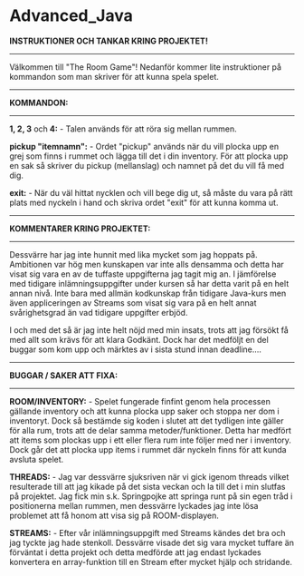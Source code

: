# Advanced_Java

<b>INSTRUKTIONER OCH TANKAR KRING PROJEKTET!</b>
- - - - - - - - - - - - - - - - - - - - -

Välkommen till "The Room Game"!
Nedanför kommer lite instruktioner på kommandon som man skriver för att kunna spela spelet.

- - - - -
<b>KOMMANDON:</b>
- - - - -

<b>1, 2, 3</b> och<b> 4:</b> - Talen används för att röra sig mellan rummen.

<b>pickup "itemnamn":</b> - Ordet "pickup" används när du vill plocka upp en grej som finns i rummet och lägga till det i din inventory. För att plocka upp en sak så skriver du pickup (mellanslag) och namnet på det du vill få med dig.

<b>exit:</b> - När du väl hittat nycklen och vill bege dig ut, så måste du vara på rätt plats med nyckeln i hand och skriva ordet "exit" för att kunna komma ut.


- - - - - - - - - - - - - - -
<b>KOMMENTARER KRING PROJEKTET:</b>
- - - - - - - - - - - - - - -

Dessvärre har jag inte hunnit med lika mycket som jag hoppats på. Ambitionen var hög men kunskapen var inte alls densamma och detta har visat sig vara en av de tuffaste uppgifterna jag tagit mig an.
I jämförelse med tidigare inlämningsuppgifter under kursen så har detta varit på en helt annan nivå. 
Inte bara med allmän kodkunskap från tidigare Java-kurs men även appliceringen av Streams som visat sig vara på en helt annat svårighetsgrad än vad tidigare uppgifter erbjöd.

I och med det så är jag inte helt nöjd med min insats, trots att jag försökt få med allt som krävs för att klara Godkänt. 
Dock har det medföljt en del buggar som kom upp och märktes av i sista stund innan deadline....

- - - - - - - - - - - -
<b>BUGGAR / SAKER ATT FIXA:</b>
- - - - - - - - - - - - 

<b>ROOM/INVENTORY:</b> - Spelet fungerade finfint genom hela processen gällande inventory och att kunna plocka upp saker och stoppa ner dom i inventoryt. 
Dock så bestämde sig koden i slutet att det tydligen inte gäller för alla rum, trots att de delar samma metoder/funktioner. 
Detta har medfört att items som plockas upp i ett eller flera rum inte följer med ner i inventory. Dock går det att plocka upp items i rummet där nyckeln finns för att kunda avsluta spelet.

<b>THREADS:</b> - Jag var dessvärre sjuksriven när vi gick igenom threads vilket resulterade till att jag kikade på det sista veckan och la till det i min slutfas på projektet.
Jag fick min s.k. Springpojke att springa runt på sin egen tråd i positionerna mellan rummen, men dessvärre lyckades jag inte lösa problemet att få honom att visa sig på ROOM-displayen.

<b>STREAMS:</b> - Efter vår inlämningsuppgift med Streams kändes det bra och jag tyckte jag hade stenkoll.
Dessvärre visade det sig vara mycket tuffare än förväntat i detta projekt och detta medförde att jag endast lyckades konvertera en array-funktion till en Stream efter mycket hjälp och stridande.
